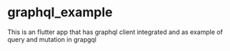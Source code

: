 # graphql_example

This is an flutter app that has graphql client integrated and as example of query and mutation in grapgql

